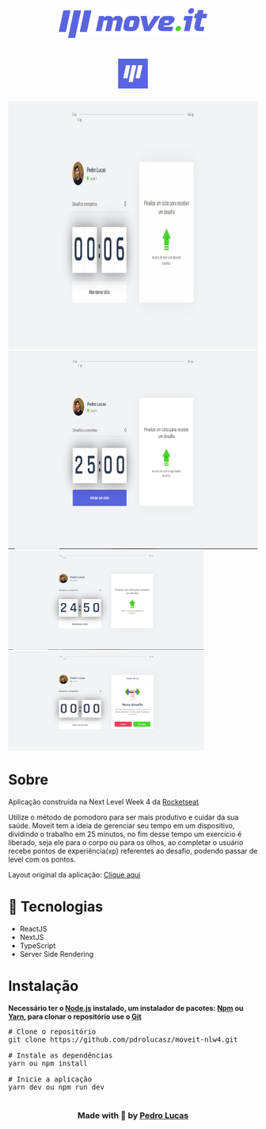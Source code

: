 <div align="center" ><img src="./github/logo.svg" height="60"/></div>

# <h1 align="center"><img src="./github/icon.png" height="60"/></h1>


<img src="./github/demo.gif" height="500">

<img src="./github/Home.PNG" height="400">
<img src="./github/Countdown.PNG" height="200">
<img src="./github/Finished.PNG" height="200">


# Sobre

<p>Aplicação construída na Next Level Week 4 da <a href="https://rocketseat.com.br/">Rocketseat</a></p>

<p>
    Utilize o método de pomodoro para ser mais produtivo e cuidar da sua saúde.
    Moveit tem a ideia de gerenciar seu tempo em um dispositivo, dividindo o trabalho
    em 25 minutos, no fim desse tempo um exercício é liberado, seja ele para o
    corpo ou para os olhos, ao completar o usuário recebe pontos de experiência(xp)
    referentes ao desafio, podendo passar de level com os pontos.
</p>

<p>
    Layout original da aplicação: 
    <a href="https://www.figma.com/file/E6eVphfc7xchrB1FNG61zI/Move.it-1.0-(Copy)">Clique aqui</a>
</p>

# 🚀 Tecnologias

<ul>
    <li>ReactJS</li>
    <li>NextJS</li>
    <li>TypeScript</li>
    <li>Server Side Rendering</li>
</ul>

# Instalação

<strong>
    Necessário ter o <a href="https://nodejs.org/en/">Node.js</a> instalado,
    um instalador de pacotes: <a href="https://www.npmjs.com/">Npm</a> ou <a href="https://yarnpkg.com/">Yarn</a>,
    para clonar o repositório use o <a href="https://git-scm.com/">Git</a>
</strong>

<pre>
# Clone o repositório
git clone https://github.com/pdrolucasz/moveit-nlw4.git

# Instale as dependências
yarn ou npm install

# Inicie a aplicação
yarn dev ou npm run dev
</pre>

#

<h3 align="center">Made with 💜 by <a href="https://www.linkedin.com/in/pedro-lucas-4b2941199/">Pedro Lucas</a></h3>
